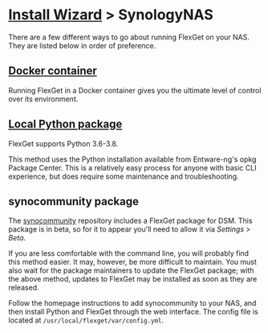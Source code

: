 # [Install Wizard](/InstallWizard) > SynologyNAS

There are a few different ways to go about running FlexGet on your NAS. They are listed below in order of preference.

## [Docker container](/InstallWizard/SynologyNAS/Docker)

Running FlexGet in a Docker container gives you the ultimate level of control over its environment.

## [Local Python package](/InstallWizard/SynologyNAS/PythonPackage)

<div class="alert alert-warning" role="alert">
  FlexGet supports Python 3.6-3.8.
</div>

This method uses the Python installation available from Entware-ng's opkg Package Center. This is a relatively easy process for anyone with basic CLI experience, but does require some maintenance and troubleshooting.

## synocommunity package

The [synocommunity](https://synocommunity.com/) repository includes a FlexGet package for DSM.  This package is in beta, so for it to appear you'll need to allow it via *Settings > Beta*.

If you are less comfortable with the command line, you will probably find this method easier. It may, however, be more difficult to maintain. You must also wait for the package maintainers to update the FlexGet package; with the above method, updates to FlexGet may be installed as soon as they are released.

Follow the homepage instructions to add synocommunity to your NAS, and then install Python and FlexGet through the web interface. The config file is located at `/usr/local/flexget/var/config.yml`.
